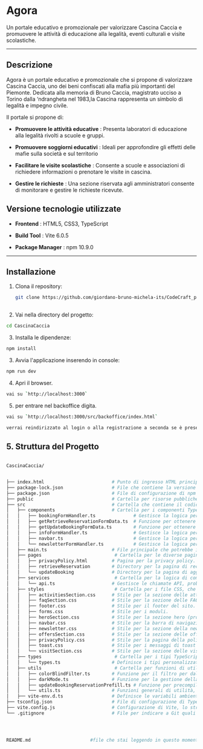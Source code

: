 # Agora
Un portale educativo e promozionale per valorizzare Cascina Caccia e promuovere le attività di educazione alla legalità, eventi culturali e visite scolastiche.

---

## Descrizione
Agora è un portale educativo e promozionale che si propone di valorizzare Cascina Caccia, uno dei beni confiscati alla mafia più importanti del Piemonte. Dedicata alla memoria di Bruno Caccia, magistrato ucciso a Torino dalla ‘ndrangheta nel 1983,la Cascina rappresenta un simbolo di legalità e impegno civile.    

Il portale si propone di:

- **Promuovere le attività educative** : Presenta laboratori di educazione alla legalità rivolti a scuole e gruppi.
 
- **Promuovere soggiorni educativi** : Ideali per approfondire gli effetti delle mafie sulla società e sul territorio
 
- **Facilitare le visite scolastiche** : Consente a scuole e associazioni di richiedere informazioni o prenotare le visite in cascina.
 
- **Gestire le richieste** : Una sezione riservata agli amministratori consente di monitorare e gestire le richieste ricevute.

 
## Versione tecnologie utilizzate
- **Frontend** : HTML5, CSS3, TypeScript  

- **Build Tool** : Vite 6.0.5
 
- **Package Manager** : npm 10.9.0


---

## Installazione

1. Clona il repository:
   ```bash
   git clone https://github.com/giordano-bruno-michela-its/CodeCraft_project_frontend
 
2. Vai nella directory del progetto:

```bash
cd CascinaCaccia
```
 
3. Installa le dipendenze:

```bash
npm install
```
 
3. Avvia l'applicazione inserendo in console:

```bash
npm run dev
```
 
4. Apri il browser.
```bash
vai su `http://localhost:3000`

```
5. per entrare nel backoffice digita.
```bash
vai su `http://localhost:3000/src/backoffice/index.html`

verrai reindirizzato al login o alla registrazione a seconda se è presente o meno almeno un utenza nel database
```


## 5. Struttura del Progetto 


```bash

CascinaCaccia/               


├── index.html                         # Punto di ingresso HTML principale per il progetto, la struttura base della tua applicazione.
├── package-lock.json                  # File che contiene la versione esatta delle dipendenze installate tramite npm, da includere nel controllo versione.
├── package.json                       # File di configurazione di npm che definisce le dipendenze, gli script e altre configurazioni del progetto.
├── public                             # Cartella per risorse pubbliche, come immagini, font e altri file statici accessibili dal browser.
├── src                                # Cartella che contiene il codice sorgente dell'applicazione.
│   ├── components                     # Cartella per i componenti TypeScript, gestisce la logica per diverse parti del sito (form, navbar, ecc.).
│   │   ├── bookingFormHandler.ts              # Gestisce la logica per il modulo di prenotazione.
│   │   ├── getRetrieveReservationFormData.ts  # Funzione per ottenere i dati del modulo di recupero prenotazione.
│   │   ├── getUpdateBookingFormData.ts        # Funzione per ottenere i dati del modulo di aggiornamento prenotazione.
│   │   ├── infoFormHandler.ts                 # Gestisce la logica per il modulo informativo.
│   │   ├── navbar.ts                          # Gestisce la logica per la barra di navigazione.
│   │   └── newsletterFormHandler.ts           # Gestisce la logica per il modulo di iscrizione alla newsletter.
│   ├── main.ts                        # File principale che potrebbe inizializzare i componenti, gestire la logica centrale dell'applicazione.
│   ├── pages                           # Cartella per le diverse pagine del sito.
│   │   ├── privacyPolicy.html         # Pagina per la privacy policy.
│   │   ├── retrieveReservation        # Directory per la pagina di recupero prenotazione 
│   │   └── updateBooking              # Directory per la pagina di aggiornamento prenotazione
│   ├── services                        # Cartella per la logica di comunicazione con il backend o per gestire l'API.
│   │   └── api.ts                     # Gestisce le chiamate API, probabilmente per recuperare o inviare dati al server.
│   ├── styles                          # Cartella per i file CSS, che definiscono lo stile del sito.
│   │   ├── activitiesSection.css      # Stile per la sezione delle attività.
│   │   ├── faqSection.css             # Stile per la sezione delle FAQ.
│   │   ├── footer.css                 # Stile per il footer del sito.
│   │   ├── forms.css                  # Stile per i moduli.
│   │   ├── heroSection.css            # Stile per la sezione hero (probabilmente la parte superiore della pagina).
│   │   ├── navbar.css                 # Stile per la barra di navigazione.
│   │   ├── newsletter.css             # Stile per la sezione della newsletter.
│   │   ├── offersSection.css          # Stile per la sezione delle offerte.
│   │   ├── privacyPolicy.css          # Stile per la pagina della politica sulla privacy.
│   │   ├── toast.css                  # Stile per i messaggi di toast (popup o notifiche).
│   │   └── visitSection.css           # Stile per la sezione delle visite.
│   ├── types                           # Cartella per i tipi TypeScript personalizzati.
│   │   └── types.ts                   # Definisce i tipi personalizzati per l'applicazione, utile per la tipizzazione dei dati.
│   ├── utils                           # Cartella per funzioni di utilità, generalmente riutilizzabili in tutto il progetto.
│   │   ├── colorBlindFilter.ts        # Funzione per il filtro per daltonici (accessibilità).
│   │   ├── darkMode.ts                # Funzione per la gestione della modalità scura.
│   │   ├── updateBookingReservationPrefill.ts # Funzione per precompilare i dati di prenotazione.
│   │   └── utils.ts                   # Funzioni generali di utilità, che potrebbero includere manipolazioni di stringhe, numeri, ecc.
│   ├── vite-env.d.ts                  # Definisce le variabili ambientali per Vite (strumento di build).
├── tsconfig.json                      # File di configurazione di TypeScript, specifica le opzioni di compilazione.
├── vite.config.js                     # Configurazione di Vite, lo strumento di build, per la gestione delle impostazioni di sviluppo e produzione.
└── .gitignore                         # File per indicare a Git quali file e cartelle ignorare, come node_modules, dist, log, ecc.




README.md                      #file che stai leggendo in questo momento
        
```